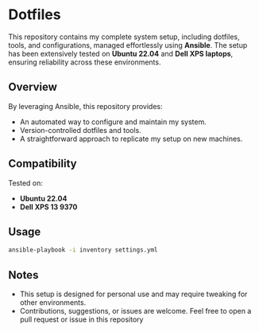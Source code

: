 # Dotfiles

This repository contains my complete system setup, including dotfiles, tools, and configurations, managed effortlessly using **Ansible**. The setup has been extensively tested on **Ubuntu 22.04** and **Dell XPS laptops**, ensuring reliability across these environments.

## Overview

By leveraging Ansible, this repository provides:

- An automated way to configure and maintain my system.
- Version-controlled dotfiles and tools.
- A straightforward approach to replicate my setup on new machines.

## Compatibility

Tested on:

- **Ubuntu 22.04**
- **Dell XPS 13 9370**

## Usage

```bash
ansible-playbook -i inventory settings.yml
```

## Notes

- This setup is designed for personal use and may require tweaking for other environments.
- Contributions, suggestions, or issues are welcome. Feel free to open a pull request or issue in this repository
